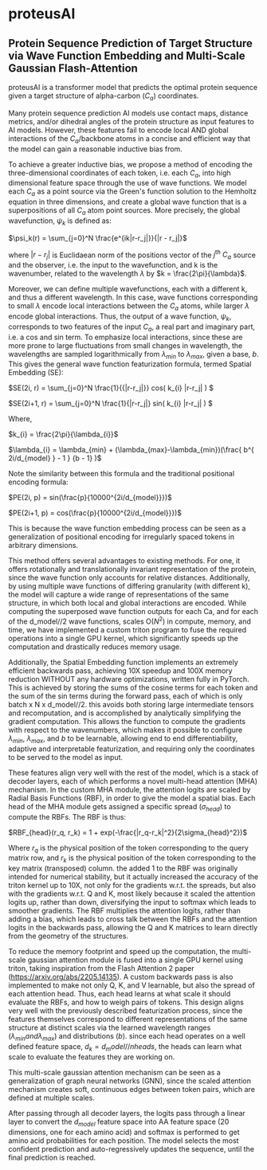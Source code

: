 # proteusAI
## Protein Sequence Prediction of Target Structure via Wave Function Embedding and Multi-Scale Gaussian Flash-Attention

proteusAI is a transformer model that predicts the optimal protein sequence given a target structure of alpha-carbon ($C_a$) coordinates. 

Many protein sequence prediction AI models use contact maps, distance metrics, and/or dihedral angles of the protein structure as input features to AI models. However, these features fail to encode local AND global interactions of the $C_a$/backbone atoms in a concise and efficient way that the model can gain a reasonable inductive bias from. 

To achieve a greater inductive bias, we propose a method of encoding the three-dimensional coordinates of each token, i.e. each $C_a$, into high dimensional feature space through the use of wave functions. We model each $C_a$ as a point source via the Green's function solution to the Hemholtz equation in three dimensions, and create a global wave function that is a superpositions of all $C_a$ atom point sources. More precisely, the global wavefunction, $\psi_k$ is defined as:

$\psi_k(r) = \sum_{j=0}^N \frac{e^{ik|r-r_j|}}{|r - r_j|}$

where $|r - r_j|$ is Euclidaean norm of the positions vector of the $j^\text{th}$ $C_a$ source and the observer, i.e. the input to the wavefunction, and k is the wavenumber, related to the wavelength $\lambda$ by $k = \frac{2\pi}{\lambda}$.

Moreover, we can define multiple wavefunctions, each with a different k, and thus a different wavelength. In this case, wave functions corresponding to small $\lambda$ encode local interactions between the $C_a$ atoms, while larger $\lambda$ encode global interactions. Thus, the output of a wave function, $\psi_k$, corresponds to two features of the input $C_a$, a real part and imaginary part, i.e. a cos and sin term. To emphasize local interactions, since these are more prone to large fluctuations from small changes in wavelength, the wavelengths are sampled logarithmically from $\lambda_{min}$ to $\lambda_{max}$, given a base, $b$. This gives the general wave function featurization formula, termed Spatial Embedding (SE):

$SE(2i, r) = \sum_{j=0}^N \frac{1}{{|r-r_j|}} cos( k_{i} |r-r_j| ) $

$SE(2i+1, r) = \sum_{j=0}^N \frac{1}{|r-r_j|} sin( k_{i} |r-r_j| ) $

Where, 

$k_{i} = \frac{2\pi}{\lambda_{i}}$

$\lambda_{i} = \lambda_{min} + (\lambda_{max}-\lambda_{min})(\frac{ b^{ 2i/d_{model} } - 1 } {b - 1} )$

Note the similarity between this formula and the traditional positional encoding formula:

$PE(2i, p) = sin(\frac{p}{10000^{2i/d_{model}}})$

$PE(2i+1, p) = cos(\frac{p}{10000^{2i/d_{model}}})$

This is because the wave function embedding process can be seen as a generalization of positional encoding for irregularly spaced tokens in arbitrary dimensions.

This method offers several advantages to existing methods. For one, it offers rotationally and translationally invariant representation of the protein, since the wave function only accounts for relative distances. Additionally, by using multiple wave functions of differing granularity (with different k), the model will capture a wide range of representations of the same structure, in which both local and global interactions are encoded. While computing the superposed wave function outputs for each Ca, and for each of the d_model//2 wave functions, scales O($N^2$) in compute, memory, and time, we have implemented a custom triton program to fuse the required operations into a single GPU kernel, which significantly speeds up the computation and drastically reduces memory usage.

Additionally, the Spatial Embedding function implements an extremely efficient backwards pass, achieving 10X speedup and 100X memory reduction WITHOUT any hardware optimizations, written fully in PyTorch. This is achieved by storing the sums of the cosine terms for each token and the sum of the sin terms during the forward pass, each of which is only batch x N x d_model//2. this avoids both storing large intermediate tensors and recomputation, and is accomplished by analytically simplifying the gradient computation. This allows the function to compute the gradients with respect to the wavenumbers, which makes it possible to configure $\lambda_{min}$, $\lambda_{max}$, and $b$ to be learnable, allowing end to end differentiability, adaptive and interpretable featurization, and requiring only the coordinates to be served to the model as input.

These features align very well with the rest of the model, which is a stack of decoder layers, each of which performs a novel multi-head attention (MHA) mechanism. In the custom MHA module, the attention logits are scaled by Radial Basis Functions (RBF), in order to give the model a spatial bias. Each head of the MHA module gets assigned a specific spread ($\sigma_{head}$) to compute the RBFs. The RBF is thus:

$RBF_{head}(r_q, r_k) = 1 + exp(-\frac{|r_q-r_k|^2}{2\sigma_{head}^2})$

Where $r_q$ is the physical position of the token corresponding to the query matrix row, and $r_k$ is the physical position of the token corresponding to the key matrix (transposed) column. the added 1 to the RBF was originally intended for numerical stability, but it actually increased the accuracy of the triton kernel up to 10X, not only for the gradients w.r.t. the spreads, but also with the gradients w.r.t. Q and K, most likely because it scaled the attention logits up, rather than down, diversifying the input to softmax which leads to smoother gradients. The RBF multiplies the attention logits, rather than adding a bias, which leads to cross talk between the RBFs and the attention logits in the backwards pass, allowing the Q and K matrices to learn directly from the geometry of the structures.

To reduce the memory footprint and speed up the computation, the multi-scale gaussian attention module is fused into a single GPU kernel using triton, taking inspiration from the Flash Attention 2 paper (https://arxiv.org/abs/2205.14135). A custom backwards pass is also implemented to make not only Q, K, and V learnable, but also the spread of each attention head. Thus, each head learns at what scale it should evaluate the RBFs, and how to weigh pairs of tokens. This design aligns very well with the previously described featurization process, since the features themselves correspond to different representations of the same structure at distinct scales via the learned wavelength ranges ($\lambda_{min} and \lambda_{max}$) and distributions ($b$). since each head operates on a well defined feature space, $d_k = d_model//nheads$, the heads can learn what scale to evaluate the features they are working on.

This multi-scale gaussian attention mechanism can be seen as a generalization of graph neural networks (GNN), since the scaled attention mechanism creates soft, continuous edges between token pairs, which are defined at multiple scales. 

After passing through all decoder layers, the logits pass through a linear layer to convert the $d_{model}$ feature space into AA feature space (20 dimensions, one for each amino acid) and softmax is performed to get amino acid probabilities for each position. The model selects the most confident prediction and auto-regressively updates the sequence, until the final prediction is reached. 
